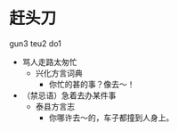 



# 赶头刀
gun3 teu2 do1
+ 骂人走路太匆忙
  * 兴化方言词典
    - 你忙的甚的事？像去～！
+ （禁忌语）急着去办某件事
  * 泰县方言志
    - 你哪许去～的，车子都撞到人身上。
